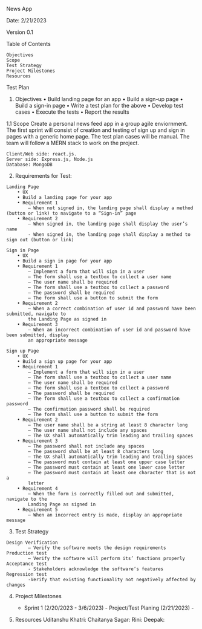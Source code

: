 News App

Date: 2/21/2023

Version 0.1	
 

Table of Contents

    Objectives
    Scope
    Test Strategy
    Project Milestones
    Resources
 

Test Plan


1. Objectives
	• Build landing page for an app
	• Build a sign-up page
	• Build a sign-in page
	• Write a test plan for the above
	• Develop test cases 
	• Execute the tests
	• Report the results


1.1 Scope
	Create a personal news feed app in a group agile enviornment. The first sprint will consist of creation and testing of sign up and sign in pages with a generic home page. The test plan cases will be manual. The team will follow a MERN stack to work on the project. 
	
	Client/Web side: react.js.
	Server side: Express.js, Node.js
	Database: MongoDB



2.    Requirements for Test:

	Landing Page
		• UX
		• Build a landing page for your app
		• Requirement 1
			– When not signed in, the landing page shall display a method (button or link) to navigate to a “Sign-in” page
		• Requirement 2
			– When signed in, the landing page shall display the user’s name
			- When signed in, the landing page shall display a method to sign out (button or link)
			
	Sign in Page
		• UX
		• Build a sign in page for your app
		• Requirement 1
			– Implement a form that will sign in a user
			– The form shall use a textbox to collect a user name
			– The user name shall be required
			– The form shall use a textbox to collect a password
			– The password shall be required
			– The form shall use a button to submit the form
		• Requirement 2
			– When a correct combination of user id and password have been submitted, navigate to 
			the Landing Page as signed in
		• Requirement 3
			– When an incorrect combination of user id and password have been submitted, display 
			an appropriate message
			
	Sign up Page
		• UX
		• Build a sign up page for your app
		• Requirement 1
			– Implement a form that will sign in a user
			– The form shall use a textbox to collect a user name
			– The user name shall be required
			– The form shall use a textbox to collect a password
			– The password shall be required
			– The form shall use a textbox to collect a confirmation password
			– The confirmation password shall be required
			– The form shall use a button to submit the form
		• Requirement 2
			– The user name shall be a string at least 8 character long
			– The user name shall not include any spaces
			– The UX shall automatically trim leading and trailing spaces
		• Requirement 3
			– The password shall not include any spaces
			– The password shall be at least 8 characters long
			– The UX shall automatically trim leading and trailing spaces
			– The password must contain at least one upper case letter
			– The password must contain at least one lower case letter
			– The password must contain at least one character that is not a 
			letter
		• Requirement 4
			– When the form is correctly filled out and submitted, navigate to the 
			Landing Page as signed in
		• Requirement 5
			– When an incorrect entry is made, display an appropriate message

3.    Test Strategy
	
	Design Verification
			– Verify the software meets the design requirements
	Production test
			– Verify the software will perform its’ functions properly
	Acceptance test
			- Stakeholders acknowledge the software’s features
	Regression test
			-Verify that existing functionality not negatively affected by changes

4.	Project Milestones
	- Sprint 1 	(2/20/2023 - 3/6/2023)
	    	- Project/Test Planing  (2/21/2023)
	    	- 

5.	Resources
	Uditanshu Khatri:
	Chaitanya Sagar:
	Rini:
	Deepak: 

 
